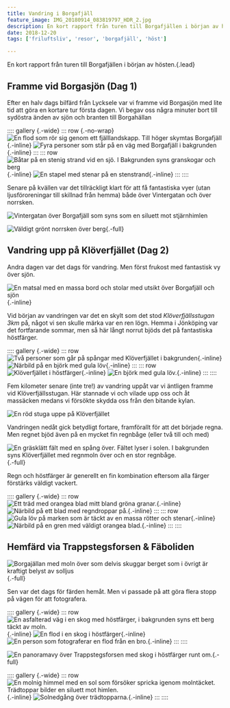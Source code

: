 ```yaml
---
title: Vandring i Borgafjäll
feature_image: IMG_20180914_083819797_HDR_2.jpg
description: En kort rapport från turen till Borgafjällen i början av hösten.
date: 2018-12-20
tags: ['friluftsliv', 'resor', 'borgafjäll', 'höst']

---
```


En kort rapport från turen till Borgafjällen i början av hösten.{.lead}

## Framme vid Borgasjön (Dag 1)

Efter en halv dags bilfärd från Lycksele var vi framme vid Borgasjön med lite tid att göra en kortare tur första dagen. Vi begav oss några minuter bort till sydöstra änden av sjön och branten till Borgahällan

:::: gallery {.-wide}
::: row {.-no-wrap}
![En flod som rör sig genom ett fjälllandskapp. Till höger skymtas Borgafjäll](Gustav-Lindqvist_2018-09-13_0274-HDR.jpg){.-inline}
![Fyra personer som står på en väg med Borgafjäll i bakgrunden](Gustav-Lindqvist_2018-09-13_0275-Pano.jpg){.-inline}
:::
::: row
![Båtar på en stenig strand vid en sjö. I Bakgrunden syns granskogar och berg](Gustav-Lindqvist_2018-09-13_0346-Pano.jpg){.-inline}
![En stapel med stenar på en stenstrand](Gustav-Lindqvist_2018-09-13_0368.jpg){.-inline}
:::
::::

Senare på kvällen var det tillräckligt klart för att få fantastiska vyer (utan ljusföroreningar till skillnad från hemma) både över Vintergatan och över norrsken.

![Vintergatan över Borgafjäll som syns som en siluett mot stjärnhimlen](Gustav-Lindqvist_2018-09-13_0381-2.jpg "Vintergatan över Borgahällan")

![Väldigt grönt norrsken över berg](Gustav-Lindqvist_2018-09-13_0393.jpg){.-full}

## Vandring upp på Klöverfjället (Dag 2)

Andra dagen var det dags för vandring. Men först frukost med fantastisk vy över sjön.

![En matsal med en massa bord och stolar med utsikt över Borgafjäll och sjön](IMG_20180914_092442442.jpg "Frukostvyn över Borgasjön"){.-inline}

Vid början av vandringen var det en skylt som det stod _Klöverfjällsstugan 3km_ på, något vi sen skulle märka var en ren lögn. Hemma i Jönköping var det fortfarande sommar, men så här långt norrut bjöds det på fantastiska höstfärger.

:::: gallery {.-wide}
::: row
![Två personer som går på spångar med Klöverfjället i bakgrunden](Gustav-Lindqvist_2018-09-14_0438.jpg){.-inline}
![Närbild på en björk med gula löv](Gustav-Lindqvist_2018-09-14_0458.jpg){.-inline}
:::
::: row
![Klöverfjället i höstfärger](Gustav-Lindqvist_2018-09-14_0459-Pano.jpg){.-inline}
![En björk med gula löv.](Gustav-Lindqvist_2018-09-14_0465.jpg){.-inline}
:::
::::

Fem kilometer senare (inte tre!) av vandring uppåt var vi äntligen framme vid Klöverfjällsstugan. Här stannade vi och vilade upp oss och åt massäcken medans vi försökte skydda oss från den bitande kylan.

![En röd stuga uppe på Klöverfjället](Gustav-Lindqvist_2018-09-14_0559-Pano.jpg)

Vandringen nedåt gick betydligt fortare, framförallt för att det började regna.
Men regnet bjöd även på en mycket fin regnbåge (eller två till och med)

![En gräsklätt fält med en spång över. Fältet lyser i solen. I bakgrunden syns Klöverfjället med regnmoln över och en stor regnbåge.](Gustav-Lindqvist_2018-09-14_0591-Pano.jpg){.-full}

Regn och höstfärger är generellt en fin kombination eftersom alla färger förstärks väldigt vackert.

:::: gallery {.-wide}
::: row
![Ett träd med orangea blad mitt bland gröna granar.](Gustav-Lindqvist_2018-09-14_0594.jpg){.-inline}
![Närbild på ett blad med regndroppar på.](Gustav-Lindqvist_2018-09-14_0611.jpg){.-inline}
:::
::: row
![Gula löv på marken som är täckt av en massa rötter och stenar](Gustav-Lindqvist_2018-09-14_0600.jpg){.-inline}
![Närbild på en gren med väldigt orangea blad.](Gustav-Lindqvist_2018-09-14_0605.jpg){.-inline}
:::
::::

## Hemfärd via Trappstegsforsen & Fäboliden

![Borgajällan med moln över som delvis skuggar berget som i övrigt är kraftigt belyst av solljus](Gustav-Lindqvist_2018-09-15_0671_stitch.jpg "Borgahällan i solljuset"){.-full}

Sen var det dags för färden hemåt. Men vi passade på att göra flera stopp på vägen för att fotografera.

:::: gallery {.-wide}
::: row
![En asfalterad väg i en skog med höstfärger, i bakgrunden syns ett berg täckt av moln.](Gustav-Lindqvist_2018-09-15_0880-Pano.jpg){.-inline}
![En flod i en skog i höstfärger](Gustav-Lindqvist_2018-09-15_0883-Pano.jpg){.-inline}
![En person som fotograferar en flod från en bro.](Gustav-Lindqvist_2018-09-15_0923.jpg){.-inline}
:::
::::

![En panoramavy över Trappstegsforsen med skog i höstfärger runt om.](Gustav-Lindqvist_2018-09-15_0924_Trappstegsforsen.jpg "Trappstegsforsen"){.-full}

:::: gallery {.-wide}
::: row
![En molnig himmel med en sol som försöker spricka igenom molntäcket. Trädtoppar bilder en siluett mot himlen.](Gustav-Lindqvist_2018-09-15_0965.jpg){.-inline}
![Solnedgång över trädtopparna.](Gustav-Lindqvist_2018-09-15_0970.jpg){.-inline}
:::
::::